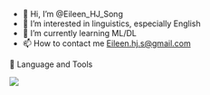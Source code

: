 - 👋 Hi, I’m @Eileen_HJ_Song
- 👀 I’m interested in linguistics, especially English
- 🌱 I’m currently learning ML/DL
- 📫 How to contact me Eileen.hj.s@gmail.com


🧰 Language and Tools

<img src="http://img.shields.io/badge/JAVA-007369?style=flat&logo=Java&logoColor=white"/>


<!---
EileenSong/EileenSong is a ✨ special ✨ repository because its `README.md` (this file) appears on your GitHub profile.
You can click the Preview link to take a look at your changes.
--->

